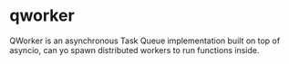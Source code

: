 # qworker
QWorker is an asynchronous Task Queue implementation built on top of asyncio, can yo spawn distributed workers to run functions inside.
